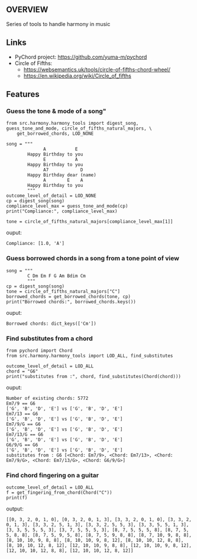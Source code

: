 ## OVERVIEW ##
Series of tools to handle harmony in music

## Links ##
* PyChord project: https://github.com/yuma-m/pychord
* Circle of Fifths: 
  * https://websemantics.uk/tools/circle-of-fifths-chord-wheel/
  * https://en.wikipedia.org/wiki/Circle_of_fifths

## Features ##
### Guess the tone & mode of a song" ###
    from src.harmony.harmony_tools import digest_song, guess_tone_and_mode, circle_of_fifths_natural_majors, \
        get_borrowed_chords, LOD_NONE
    
    song = """
                  A           E
            Happy Birthday to you
                  E           A
            Happy Birthday to you
                  A7            D
            Happy Birthday dear (name)
                  A        E    A
            Happy Birthday to you
            """
    outcome_level_of_detail = LOD_NONE
    cp = digest_song(song)
    compliance_level_max = guess_tone_and_mode(cp)
    print("Compliance:", compliance_level_max)
    
    tone = circle_of_fifths_natural_majors[compliance_level_max[1]]

ouput:

    Compliance: [1.0, 'A']

### Guess borrowed chords in a song from a tone point of view ###
    song = """
            C Dm Em F G Am Bdim Cm
            """
    cp = digest_song(song)
    tone = circle_of_fifths_natural_majors["C"]
    borrowed_chords = get_borrowed_chords(tone, cp)
    print("Borrowed chords:", borrowed_chords.keys())
ouput:

    Borrowed chords: dict_keys(['Cm'])

### Find substitutes from a chord ###
    from pychord import Chord 
    from src.harmony.harmony_tools import LOD_ALL, find_substitutes

    outcome_level_of_detail = LOD_ALL
    chord = "G6"
    print("substitutes from :", chord, find_substitutes(Chord(chord)))
ouput:

    Number of existing chords: 5772
    Em7/9 == G6
    ['G', 'B', 'D', 'E'] vs ['G', 'B', 'D', 'E']
    Em7/13 == G6
    ['G', 'B', 'D', 'E'] vs ['G', 'B', 'D', 'E']
    Em7/9/G == G6
    ['G', 'B', 'D', 'E'] vs ['G', 'B', 'D', 'E']
    Em7/13/G == G6
    ['G', 'B', 'D', 'E'] vs ['G', 'B', 'D', 'E']
    G6/9/G == G6
    ['G', 'B', 'D', 'E'] vs ['G', 'B', 'D', 'E']
    substitutes from : G6 [<Chord: Em7/9>, <Chord: Em7/13>, <Chord: Em7/9/G>, <Chord: Em7/13/G>, <Chord: G6/9/G>]

### Find chord fingering on a guitar ###

    outcome_level_of_detail = LOD_ALL
    f = get_fingering_from_chord(Chord("C"))
    print(f)
output:

    [[0, 3, 2, 0, 1, 0], [0, 3, 2, 0, 1, 3], [3, 3, 2, 0, 1, 0], [3, 3, 2, 0, 1, 3], [3, 3, 2, 5, 1, 3], [3, 3, 2, 5, 5, 3], [3, 3, 5, 5, 1, 3], [3, 3, 5, 5, 5, 3], [3, 7, 5, 5, 5, 3], [8, 7, 5, 5, 5, 8], [8, 7, 5, 5, 8, 8], [8, 7, 5, 9, 5, 8], [8, 7, 5, 9, 8, 8], [8, 7, 10, 9, 8, 8], [8, 10, 10, 9, 8, 8], [8, 10, 10, 9, 8, 12], [8, 10, 10, 12, 8, 8], [8, 10, 10, 12, 8, 12], [12, 10, 10, 9, 8, 8], [12, 10, 10, 9, 8, 12], [12, 10, 10, 12, 8, 8], [12, 10, 10, 12, 8, 12]]

